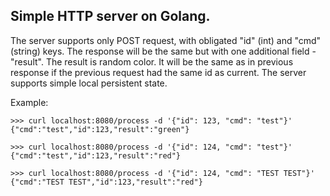 ## Simple HTTP server on Golang.

The server supports only POST request, with obligated "id" (int) and "cmd" (string) keys. The response will be the same but with one additional field - "result". The result is random color. It will be the same as in previous response if the previous request had the same id as current. The server supports simple local persistent state.

Example:
```
>>> curl localhost:8080/process -d '{"id": 123, "cmd": "test"}'
{"cmd":"test","id":123,"result":"green"}

>>> curl localhost:8080/process -d '{"id": 124, "cmd": "test"}'
{"cmd":"test","id":123,"result":"red"}

>>> curl localhost:8080/process -d '{"id": 124, "cmd": "TEST TEST"}'
{"cmd":"TEST TEST","id":123,"result":"red"}
```
